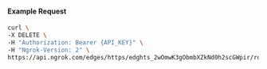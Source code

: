 <!-- Code generated for API Clients. DO NOT EDIT. -->

#### Example Request

```bash
curl \
-X DELETE \
-H "Authorization: Bearer {API_KEY}" \
-H "Ngrok-Version: 2" \
https://api.ngrok.com/edges/https/edghts_2wOmwK3gObmbXZkNd0h2scGWpir/routes/edghtsrt_2wOmwOWDVPLOEvmsJdguh62zuOR/ip_restriction
```
